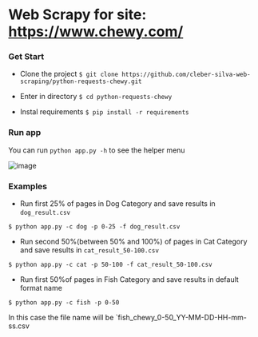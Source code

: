 # Web Scrapy for site: **https://www.chewy.com/**

### Get Start
* Clone the project
  `$ git clone https://github.com/cleber-silva-web-scraping/python-requests-chewy.git`

* Enter in directory
  `$ cd python-requests-chewy`

* Instal requirements
  `$ pip install -r requirements`

### Run app
You can run `python app.py -h` to see the helper menu

![image](https://github.com/cleber-silva-web-scraping/python-requests-chewy/assets/6031795/47e623ba-f402-4d26-b0e2-d014e8bb82f0)

### Examples
  * Run first 25% of pages in Dog Category and save results in `dog_result.csv`
    
  `$ python app.py -c dog -p 0-25 -f dog_result.csv`

  * Run second 50%(between 50% and 100%) of pages in Cat Category and save results in `cat_result_50-100.csv`
    
  `$ python app.py -c cat -p 50-100 -f cat_result_50-100.csv`

  * Run first 50%of pages in Fish Category and save results in default format name
    
  `$ python app.py -c fish -p 0-50`
  
  In this case the file name will be `fish_chewy_0-50_YY-MM-DD-HH-mm-ss.csv



